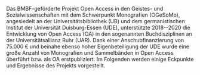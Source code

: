 Das BMBF-geförderte Projekt Open Access in den Geistes- und Sozialwissenschaften mit dem Schwerpunkt Monografien (OGeSoMo), angesiedelt an der Universitätsbibliothek (UB) und dem germanistischen Institut der Universität Duisburg-Essen (UDE), unterstützte 2018--2020 die Entwicklung von Open Access (OA) in den sogenannten Buchdisziplinen an der Universitätsallianz Ruhr (UAR). Dank einer Anschubfinanzierung von 75.000 € und beinahe ebenso hoher Eigenbeteiligung der UDE wurde eine große Anzahl von Monografien und Sammelbänden in Open Access überführt bzw. als OA erstpubliziert. Im Folgenden werden einige Eckpunkte und Ergebnisse des Projekts vorgestellt.